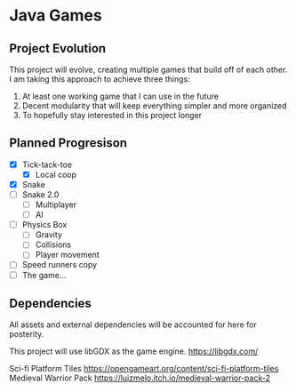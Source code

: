 # Java Games
## Project Evolution
This project will evolve, creating multiple games that build off of each other. I am taking this approach to achieve three things:
1. At least one working game that I can use in the future
2. Decent modularity that will keep everything simpler and more organized
3. To hopefully stay interested in this project longer

## Planned Progresison

- [x]	Tick-tack-toe
    - [x]	Local coop
- [X] Snake
- [ ] Snake 2.0
    - [ ]   Multiplayer
    - [ ]	AI
- [ ]	Physics Box
    - [ ]	Gravity
    - [ ]	Collisions
    - [ ]	Player movement
- [ ]	Speed runners copy
- [ ] The game…

## Dependencies
All assets and external dependencies will be accounted for here for posterity.

This project will use libGDX as the game engine. https://libgdx.com/

Sci-fi Platform Tiles https://opengameart.org/content/sci-fi-platform-tiles
Medieval Warrior Pack https://luizmelo.itch.io/medieval-warrior-pack-2
